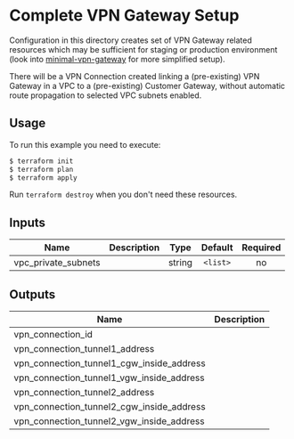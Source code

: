 # Complete VPN Gateway Setup

Configuration in this directory creates set of VPN Gateway related resources which may be sufficient for staging or production environment (look into [minimal-vpn-gateway](../minimal-vpn-gateway) for more simplified setup).

There will be a VPN Connection created linking a (pre-existing) VPN Gateway in a VPC to a (pre-existing) Customer Gateway, without automatic route propagation to selected VPC subnets enabled.

## Usage

To run this example you need to execute:

```bash
$ terraform init
$ terraform plan
$ terraform apply
```

Run `terraform destroy` when you don't need these resources.

<!-- BEGINNING OF PRE-COMMIT-TERRAFORM DOCS HOOK -->

## Inputs

| Name | Description | Type | Default | Required |
|------|-------------|:----:|:-----:|:-----:|
| vpc_private_subnets |  | string | `<list>` | no |

## Outputs

| Name | Description |
|------|-------------|
| vpn_connection_id |  |
| vpn_connection_tunnel1_address |  |
| vpn_connection_tunnel1_cgw_inside_address |  |
| vpn_connection_tunnel1_vgw_inside_address |  |
| vpn_connection_tunnel2_address |  |
| vpn_connection_tunnel2_cgw_inside_address |  |
| vpn_connection_tunnel2_vgw_inside_address |  |

<!-- END OF PRE-COMMIT-TERRAFORM DOCS HOOK -->
